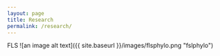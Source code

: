 ```yaml
---
layout: page
title: Research
permalink: /research/
---
```


FLS
![an image alt text]({{ site.baseurl }}/images/flsphylo.png "fslphylo")
